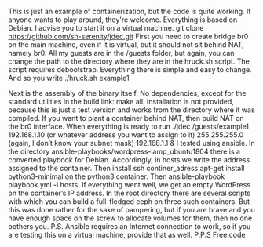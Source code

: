This is just an example of containerization, but the code is quite working. If anyone wants to play around, they're welcome. Everything is based on Debian. I advise you to start it on a virtual machine.
git clone https://github.com/sh-serenity/jdec.git
First you need to create bridge br0 on the main machine, even if it is virtual, but it should not sit behind NAT, namely br0. All my guests are in the /guests folder, but again, you can change the path to the directory where they are in the hruck.sh script. The script requires debootstrap. Everything there is simple and easy to change. And so you write ./hruck.sh example1

Next is the assembly of the binary itself. No dependencies, except for the standard utilities in the build link: make all. Installation is not provided, because this is just a test version and works from the directory where it was compiled. If you want to plant a container behind NAT, then build NAT on the br0 interface. When everything is ready to run ./jdec /guests/example1 192.168.1.10 (or whatever address you want to assign to it) 255.255.255.0 (again, I don’t know your subnet mask) 192.168.1.1 &
I tested using ansible. In the directory ansible-playbooks/wordpress-lamp_ubuntu1804 there is a converted playbook for Debian. Accordingly, in hosts we write the address assigned to the container. Then install ssh continer_adress apt-get install python3-minimal on the python3 container. Then ansible-playbook playbook.yml -i hosts. If everything went well, we get an empty WordPress on the container’s IP address.
In the root directory there are several scripts with which you can build a full-fledged ceph on three such containers. But this was done rather for the sake of pampering, but if you are brave and you have enough space on the screw to allocate volumes for them, then no one bothers you.
P.S. Ansible requires an Internet connection to work, so if you are testing this on a virtual machine, provide that as well.
P.P.S Free code
